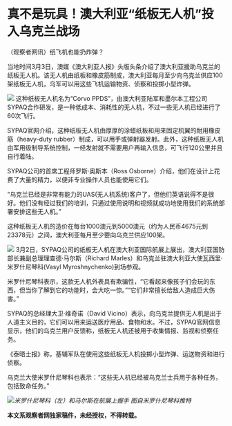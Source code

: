 # 真不是玩具！澳大利亚“纸板无人机”投入乌克兰战场

（观察者网讯）纸飞机也能扔炸弹？

当地时间3月3日，澳媒《澳大利亚人报》头版头条介绍了澳大利亚援助乌克兰的纸板无人机。该无人机由纸板和橡皮筋制成，澳大利亚每月至少向乌克兰供应100架纸板无人机，乌军可以用这些飞机运输物资、侦察和投掷小型炸弹。

![](https://inews.gtimg.com/newsapp_bt/0/15709675527/1000)
这种纸板无人机名为“Corvo
PPDS”，由澳大利亚陆军和墨尔本工程公司SYPAQ合作研发，是一种低成本、消耗性的无人机，不过一些无人机已经进行了60次飞行。

SYPAQ官网介绍，这种纸板无人机由厚厚的涂蜡纸板和用来固定机翼的耐用橡皮筋（heavy-duty
rubber）制成，可以用手或弹射器发射。此外，这种纸板无人机由军用级制导系统控制，一经发射就不需要用户再输入信息，可飞行120公里并且自行着陆。

SYPAQ公司的首席工程师罗斯·奥斯本（Ross Osborne）介绍，他们在设计上花费了大量的精力，以便非专业操作人员也能使用它们。

“乌克兰已经是非常有能力的UAS(无人机系统)客户了，但他们英语说得不是很好。他们没有经过我们的培训，只通过使用说明和视频就成功地使用我们的系统部署安排这些无人机。”

这种纸板无人机的造价在每台1000澳元到5000澳元（约为人民币4675元到23378元）之间，澳大利亚每月至少要向乌克兰供应100架。

![](https://inews.gtimg.com/newsapp_match/0/15709675532/0)
3月2日，SYPAQ公司的纸板无人机在澳大利亚国际航展上展出，澳大利亚国防部长兼副总理理查德·马尔斯（Richard
Marles）和乌克兰驻澳大利亚大使瓦西里·米罗什尼琴科(Vasyl Myroshnychenko)到场参观。

米罗什尼琴科表示，这款无人机外表具有欺骗性，“它看起来像孩子们会玩的东西，但当你了解到它的功能时，会大吃一惊。”“它们非常擅长给敌人造成巨大伤害。”

SYPAQ的总经理大卫·维奇诺（David
Vicino）表示，向乌克兰提供无人机是出于人道主义目的，它们可以用来运送医疗用品、食物和水。不过，SYPAQ官网信息显示，他们的乌克兰用户反馈称，纸板无人机还被用于收集情报、监视和侦察任务。

《泰晤士报》称，基辅军队在使用这些纸板无人机投掷小型炸弹、运送物资和进行侦察。

乌克兰大使米罗什尼琴科也表示：“这些无人机已经被乌克兰士兵用于各种任务，包括致命任务。”

![](https://inews.gtimg.com/newsapp_bt/0/15709675544/1000)_米罗什尼琴科（左）和马尔斯在航展上握手
图自米罗什尼琴科推特_

**本文系观察者网独家稿件，未经授权，不得转载。**

